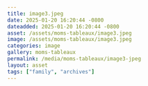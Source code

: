 ```yaml
---
title: image3.jpeg
date: 2025-01-20 16:20:44 -0800
dateadded: 2025-01-20 16:20:44 -0800
asset: /assets/moms-tableaux/image3.jpeg
image: /assets/moms-tableaux/image3.jpeg
categories: image
gallery: moms-tableaux
permalink: /media/moms-tableaux/image3-jpeg
layout: asset
tags: ["family", "archives"]
--- 
```

